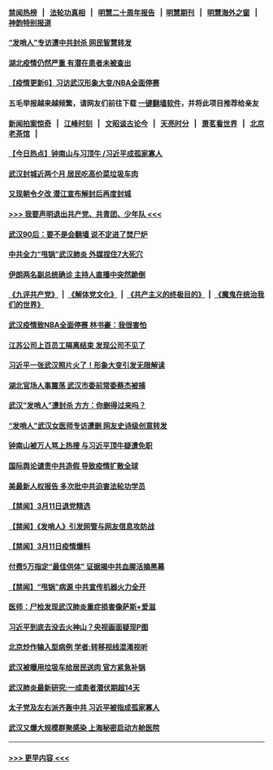 #### [禁闻热榜](热点新闻.md?=0)  &nbsp;&nbsp;|&nbsp;&nbsp; [法轮功真相](https://github.com/gfw-breaker/truth/blob/master/README.md?=0) &nbsp;&nbsp;|&nbsp;&nbsp; [明慧二十周年报告](https://github.com/gfw-breaker/mh-reports/blob/master/README.md?=0) &nbsp;&nbsp;|&nbsp;&nbsp;[明慧期刊](https://github.com/gfw-breaker/mh-qikan) &nbsp;&nbsp;|&nbsp;&nbsp; [明慧海外之窗](https://github.com/gfw-breaker/mh-news/blob/master/README.md?=0) &nbsp;&nbsp;|&nbsp;&nbsp; [神韵特别报道](https://github.com/gfw-breaker/mh-news/blob/master/shenyun.md?=0)
#### [“发哨人”专访遭中共封杀 网民智慧转发](../pages/prog204/a102798170.md?t=03130031) 
#### [湖北疫情仍然严重 有潜在患者未被查出](../pages/prog204/a102797985.md?t=03130031) 
#### [【疫情更新6】习访武汉形象大变/NBA全面停赛](../pages/prog204/a102795918.md?t=03130031) 
#### 五毛举报越来越频繁，请网友们前往下载 [一键翻墙软件](https://github.com/gfw-breaker/ssr-accounts)，并将此项目推荐给亲友
#### [新闻拍案惊奇](https://github.com/gfw-breaker/banned-news/blob/master/pages/link4.md) &nbsp;&nbsp;|&nbsp;&nbsp; [江峰时刻](https://github.com/gfw-breaker/banned-news/blob/master/pages/link4.md) &nbsp;&nbsp;|&nbsp;&nbsp; [文昭谈古论今](https://github.com/gfw-breaker/banned-news/blob/master/pages/link4.md) &nbsp;&nbsp;|&nbsp;&nbsp; [天亮时分](https://github.com/gfw-breaker/banned-news/blob/master/pages/link4.md) &nbsp;&nbsp;|&nbsp;&nbsp; [萧茗看世界](https://github.com/gfw-breaker/banned-news/blob/master/pages/link4.md) &nbsp;&nbsp;|&nbsp;&nbsp; [北京老茶馆](https://github.com/gfw-breaker/banned-news/blob/master/pages/link4.md) &nbsp;&nbsp;|&nbsp;&nbsp; 
#### [【今日热点】钟南山与习顶牛 /习近平成孤家寡人](../pages/prog204/a102797923.md?t=03130031) 
#### [武汉封城近两个月 居民吃高价菜垃圾车肉](../pages/prog204/a102797952.md?t=03130031) 
#### [又现朝令夕改 潜江宣布解封后再度封城](../pages/prog204/a102797947.md?t=03130031) 
#### [>>> 我要声明退出共产党、共青团、少年队 <<<](https://github.com/begood0513/goodnews/blob/master/quit/letter.md) 
#### [武汉90后：要不是会翻墙 说不定进了焚尸炉](../pages/prog204/a102797912.md?t=03130031) 
#### [中共全力“甩锅”武汉肺炎 外媒捏住7大死穴](../pages/prog204/a102797903.md?t=03130031) 
#### [伊朗两名副总统确诊 主持人直播中突然跪倒](../pages/prog204/a102797898.md?t=03130031) 
#### [《九评共产党》](https://github.com/begood0513/9ping.md/blob/master/README.md) &nbsp;|&nbsp; [《解体党文化》](../../../../jtdwh.md/blob/master/README.md)  &nbsp;|&nbsp; [《共产主义的终极目的》](../../../../gczydzjmd.md/blob/master/README.md) &nbsp;|&nbsp; [《魔鬼在统治我们的世界》](../../../../mgztzwmdsj.md/blob/master/README.md) 
#### [武汉疫情致NBA全面停赛 林书豪：我很害怕](../pages/prog204/a102797849.md?t=03130031) 
#### [江苏公司上百员工隔离结束 发现公司不见了](../pages/prog204/a102797787.md?t=03130031) 
#### [习近平一张武汉照片火了！形象大变引发无限解读](../pages/prog204/a102797754.md?t=03130031) 
#### [湖北官场人事震荡 武汉市委前常委蔡杰被捕](../pages/prog204/a102797759.md?t=03130031) 
#### [武汉“发哨人”遭封杀 方方：你删得过来吗？](../pages/prog204/a102797721.md?t=03130031) 
#### [“发哨人”武汉女医师专访遭删 网友史诗级创意转发](../pages/prog204/a102797322.md?t=03130031) 
#### [钟南山被万人骂上热搜 与习近平顶牛疑遭免职](../pages/prog204/a102797702.md?t=03130031) 
#### [国际舆论谴责中共造假 导致疫情扩散全球](../pages/prog204/a102797692.md?t=03130031) 
#### [美最新人权报告 多次批中共迫害法轮功学员](../pages/prog204/a102797659.md?t=03130031) 
#### [【禁闻】3月11日退党精选](../pages/prog204/a102797646.md?t=03130031) 
#### [【禁闻】《发哨人》引发网管与网友信息攻防战](../pages/prog204/a102797629.md?t=03130031) 
#### [【禁闻】3月11日疫情爆料](../pages/prog204/a102797558.md?t=03130031) 
#### [付费5万指定“最佳供体” 证据揭中共血腥活摘黑幕](../pages/prog204/a102797545.md?t=03130031) 
#### [【禁闻】“甩锅”病源 中共宣传机器火力全开](../pages/prog204/a102797538.md?t=03130031) 
#### [医师：尸检发现武汉肺炎重症损害像萨斯+爱滋](../pages/prog204/a102797532.md?t=03130031) 
#### [习近平到底去没去火神山？央视画面疑现P图](../pages/prog204/a102797518.md?t=03130031) 
#### [北京炒作输入型病例 学者:转移视线混淆视听](../pages/prog204/a102797467.md?t=03130031) 
#### [武汉被曝用垃圾车给居民送肉 官方紧急补锅](../pages/prog204/a102797380.md?t=03130031) 
#### [武汉肺炎最新研究:一成患者潜伏期超14天](../pages/prog204/a102797430.md?t=03130031) 
#### [太子党及左右派齐轰中共 习近平被指成孤家寡人](../pages/prog204/a102797317.md?t=03130031) 
#### [武汉又爆大规模群聚感染 上海秘密启动方舱医院](../pages/prog204/a102797238.md?t=03130031) 

----
#### [ >>> 更早内容 <<< ](../indexes/prog204-earlier.md)
